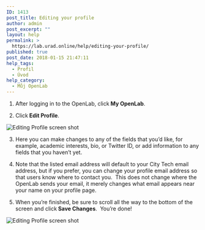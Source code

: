 ```yaml
---
ID: 1413
post_title: Editing your profile
author: admin
post_excerpt: ""
layout: help
permalink: >
  https://lab.urad.online/help/editing-your-profile/
published: true
post_date: 2018-01-15 21:47:11
help_tags:
  - Profil
  - Úvod
help_category:
  - Můj OpenLab
---
```

1. After logging in to the OpenLab, click<strong> My OpenLab</strong>.

2. Click<strong> Edit Profile</strong>.<strong>
</strong>

<img class="alignnone wp-image-36155 size-full" src="https://openlab.citytech.cuny.edu/wp-content/uploads/2012/08/Editing_Profile_1_v2.png" alt="Editing Profile screen shot" />

3. Here you can make changes to any of the fields that you’d like, for example, academic interests, bio, or Twitter ID, or add information to any fields that you haven’t yet.

4. Note that the listed email address will default to your City Tech email address, but if you prefer, you can change your profile email address so that users know where to contact you.  This does not change where the OpenLab sends your email, it merely changes what email appears near your name on your profile page.

5. When you’re finished, be sure to scroll all the way to the bottom of the screen and click<strong> Save Changes</strong>.  You’re done!

<img class="alignnone wp-image-36681 size-full" src="https://openlab.citytech.cuny.edu/wp-content/uploads/2012/08/editing_profile_2_v2.png" alt="Editing Profile screen shot" />